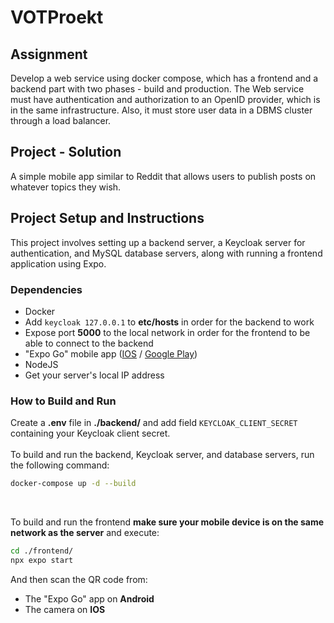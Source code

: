 # VOTProekt

## Assignment

Develop a web service using docker compose, which has a frontend and a backend part with two phases - build and production. The Web service must have authentication and authorization to an OpenID provider, which is in the same infrastructure. Also, it must store user data in a DBMS cluster through a load balancer.

## Project - Solution

A simple mobile app similar to Reddit that allows users to publish posts on whatever topics they wish.

## Project Setup and Instructions

This project involves setting up a backend server, a Keycloak server for authentication, and MySQL database servers, along with running a frontend application using Expo.

### Dependencies

- Docker
- Add `keycloak 127.0.0.1` to **etc/hosts** in order for the backend to work
- Expose port **5000** to the local network in order for the frontend to be able to connect to the backend
- "Expo Go" mobile app ([IOS](https://apps.apple.com/us/app/expo-go/id982107779) / [Google Play](https://play.google.com/store/apps/details?id=host.exp.exponent&hl=en&pli=1))
- NodeJS
- Get your server's local IP address

### How to Build and Run

Create a **.env** file in **./backend/** and add field `KEYCLOAK_CLIENT_SECRET` containing your Keycloak client secret.
</br></br>
To build and run the backend, Keycloak server, and database servers, run the following command:

```sh
docker-compose up -d --build
```

</br>

To build and run the frontend **make sure your mobile device is on the same network as the server** and execute:

```sh
cd ./frontend/
npx expo start
```

And then scan the QR code from:

- The "Expo Go" app on **Android**
- The camera on **IOS**
